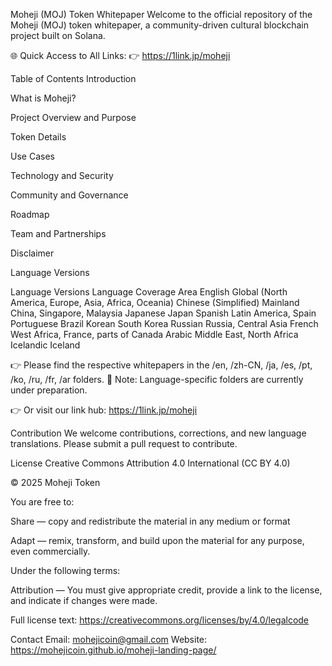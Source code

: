 Moheji (MOJ) Token Whitepaper
Welcome to the official repository of the Moheji (MOJ) token whitepaper, a community-driven cultural blockchain project built on Solana.

🌐 Quick Access to All Links:
👉 https://1link.jp/moheji

Table of Contents
Introduction

What is Moheji?

Project Overview and Purpose

Token Details

Use Cases

Technology and Security

Community and Governance

Roadmap

Team and Partnerships

Disclaimer

Language Versions

Language Versions
Language	Coverage Area
English	Global (North America, Europe, Asia, Africa, Oceania)
Chinese (Simplified)	Mainland China, Singapore, Malaysia
Japanese	Japan
Spanish	Latin America, Spain
Portuguese	Brazil
Korean	South Korea
Russian	Russia, Central Asia
French	West Africa, France, parts of Canada
Arabic	Middle East, North Africa
Icelandic	Iceland

👉 Please find the respective whitepapers in the /en, /zh-CN, /ja, /es, /pt, /ko, /ru, /fr, /ar folders.
📝 Note: Language-specific folders are currently under preparation.

👉 Or visit our link hub: https://1link.jp/moheji

Contribution
We welcome contributions, corrections, and new language translations.
Please submit a pull request to contribute.

License
Creative Commons Attribution 4.0 International (CC BY 4.0)

© 2025 Moheji Token

You are free to:

Share — copy and redistribute the material in any medium or format

Adapt — remix, transform, and build upon the material for any purpose, even commercially.

Under the following terms:

Attribution — You must give appropriate credit, provide a link to the license, and indicate if changes were made.

Full license text:
https://creativecommons.org/licenses/by/4.0/legalcode

Contact
Email: mohejicoin@gmail.com
Website: https://mohejicoin.github.io/moheji-landing-page/

